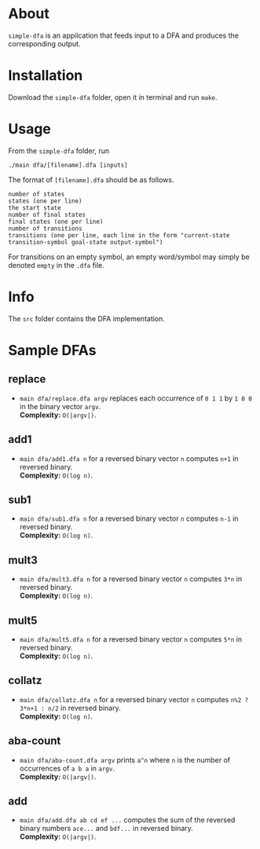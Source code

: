 # About
`simple-dfa` is an appilcation that feeds input to a DFA and produces the corresponding output.

# Installation
Download the `simple-dfa` folder, open it in terminal and run `make`.

# Usage
From the `simple-dfa` folder, run
```
./main dfa/[filename].dfa [inputs]
```
The format of `[filename].dfa` should be as follows.

```
number of states
states (one per line)  
the start state  
number of final states  
final states (one per line)  
number of transitions  
transitions (one per line, each line in the form "current-state transition-symbol goal-state output-symbol")
```
For transitions on an empty symbol, an empty word/symbol may simply be denoted `empty` in the `.dfa` file. 

# Info
The `src` folder contains the DFA implementation.

# Sample DFAs
## replace
- `main dfa/replace.dfa argv` replaces each occurrence of `0 1 1` by `1 0 0` in the binary vector `argv`.  
**Complexity:** `O(|argv|)`. 

## add1
- `main dfa/add1.dfa n` for a reversed binary vector `n` computes `n+1` in reversed binary.  
**Complexity:** `O(log n)`. 

## sub1
- `main dfa/sub1.dfa n` for a reversed binary vector `n` computes `n-1` in reversed binary.  
**Complexity:** `O(log n)`. 

## mult3
- `main dfa/mult3.dfa n` for a reversed binary vector `n` computes `3*n` in reversed binary.  
**Complexity:** `O(log n)`. 

## mult5
- `main dfa/mult5.dfa n` for a reversed binary vector `n` computes `5*n` in reversed binary.  
**Complexity:** `O(log n)`. 

## collatz
- `main dfa/collatz.dfa n` for a reversed binary vector `n` computes `n%2 ? 3*n+1 : n/2` in reversed binary.  
**Complexity:** `O(log n)`. 

## aba-count
- `main dfa/aba-count.dfa argv` prints `a^n` where `n` is the number of occurrences of `a b a` in `argv`.  
**Complexity:** `O(|argv|)`. 

## add
- `main dfa/add.dfa ab cd ef ...` computes the sum of the reversed binary numbers  `ace...` and `bdf...` in reversed binary.  
**Complexity:** `O(|argv|)`. 
